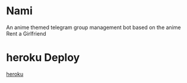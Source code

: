 # Nami
An anime themed telegram group management bot based on the anime Rent a Girlfriend



# heroku Deploy 
[heroku](https://heroku.com/deploy?template=https://github.com/Agent8800/Nami)
